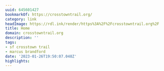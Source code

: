 ```yaml
---
uuid: 645601427
bookmarkOf: https://crosstowntrail.org/
category: link
headImage: https://rdl.ink/render/https%3A%2F%2Fcrosstowntrail.org%2F
title: Home
domain: crosstowntrail.org
description: ''
tags:
- sf crosstown trail
- marcus brandford
date: '2023-01-26T19:50:07.048Z'
highlights:
---
```



